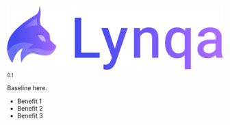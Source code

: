 <!-- _coverpage.md -->

![Lynqa Logo](./_media/logo-lynqa-full.png) <small>0.1</small>

Baseline here.

- Benefit 1
- Benefit 2
- Benefit 3
